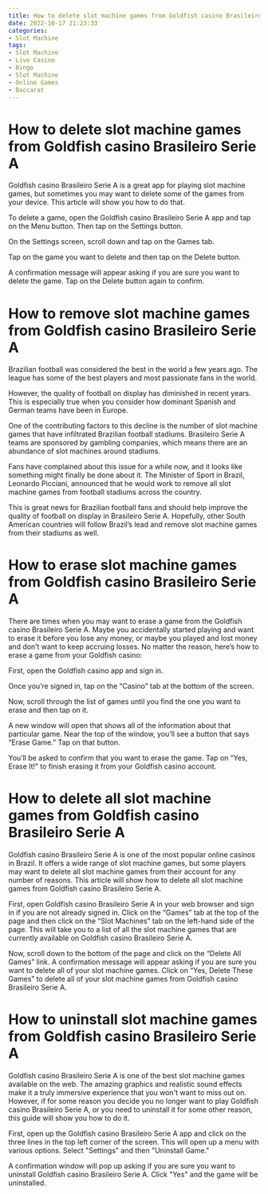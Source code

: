```yaml
---
title: How to delete slot machine games from Goldfish casino Brasileiro Serie A
date: 2022-10-17 21:23:33
categories:
- Slot Machine
tags:
- Slot Machine
- Live Casino
- Bingo
- Slot Machine
- Online Games
- Baccarat
---
```



#  How to delete slot machine games from Goldfish casino Brasileiro Serie A

Goldfish casino Brasileiro Serie A is a great app for playing slot machine games, but sometimes you may want to delete some of the games from your device. This article will show you how to do that.

To delete a game, open the Goldfish casino Brasileiro Serie A app and tap on the Menu button. Then tap on the Settings button.


On the Settings screen, scroll down and tap on the Games tab.


Tap on the game you want to delete and then tap on the Delete button.


A confirmation message will appear asking if you are sure you want to delete the game. Tap on the Delete button again to confirm.

#  How to remove slot machine games from Goldfish casino Brasileiro Serie A

Brazilian football was considered the best in the world a few years ago. The league has some of the best players and most passionate fans in the world. 

However, the quality of football on display has diminished in recent years. This is especially true when you consider how dominant Spanish and German teams have been in Europe.

One of the contributing factors to this decline is the number of slot machine games that have infiltrated Brazilian football stadiums. Brasileiro Serie A teams are sponsored by gambling companies, which means there are an abundance of slot machines around stadiums.

Fans have complained about this issue for a while now, and it looks like something might finally be done about it. The Minister of Sport in Brazil, Leonardo Picciani, announced that he would work to remove all slot machine games from football stadiums across the country.

This is great news for Brazilian football fans and should help improve the quality of football on display in Brasileiro Serie A. Hopefully, other South American countries will follow Brazil’s lead and remove slot machine games from their stadiums as well.

#  How to erase slot machine games from Goldfish casino Brasileiro Serie A

There are times when you may want to erase a game from the Goldfish casino Brasileiro Serie A. Maybe you accidentally started playing and want to erase it before you lose any money, or maybe you played and lost money and don’t want to keep accruing losses. No matter the reason, here’s how to erase a game from your Goldfish casino:

First, open the Goldfish casino app and sign in.

Once you’re signed in, tap on the “Casino” tab at the bottom of the screen.

Now, scroll through the list of games until you find the one you want to erase and then tap on it.

A new window will open that shows all of the information about that particular game. Near the top of the window, you’ll see a button that says “Erase Game.” Tap on that button.

You’ll be asked to confirm that you want to erase the game. Tap on “Yes, Erase It!” to finish erasing it from your Goldfish casino account.

#  How to delete all slot machine games from Goldfish casino Brasileiro Serie A

Goldfish casino Brasileiro Serie A is one of the most popular online casinos in Brazil. It offers a wide range of slot machine games, but some players may want to delete all slot machine games from their account for any number of reasons. This article will show how to delete all slot machine games from Goldfish casino Brasileiro Serie A.

First, open Goldfish casino Brasileiro Serie A in your web browser and sign in if you are not already signed in. Click on the “Games” tab at the top of the page and then click on the “Slot Machines” tab on the left-hand side of the page. This will take you to a list of all the slot machine games that are currently available on Goldfish casino Brasileiro Serie A.

Now, scroll down to the bottom of the page and click on the “Delete All Games” link. A confirmation message will appear asking if you are sure you want to delete all of your slot machine games. Click on “Yes, Delete These Games” to delete all of your slot machine games from Goldfish casino Brasileiro Serie A.

#  How to uninstall slot machine games from Goldfish casino Brasileiro Serie A

Goldfish casino Brasileiro Serie A is one of the best slot machine games available on the web. The amazing graphics and realistic sound effects make it a truly immersive experience that you won't want to miss out on. However, if for some reason you decide you no longer want to play Goldfish casino Brasileiro Serie A, or you need to uninstall it for some other reason, this guide will show you how to do it.

First, open up the Goldfish casino Brasileiro Serie A app and click on the three lines in the top left corner of the screen. This will open up a menu with various options. Select "Settings" and then "Uninstall Game."

A confirmation window will pop up asking if you are sure you want to uninstall Goldfish casino Brasileiro Serie A. Click "Yes" and the game will be uninstalled.
